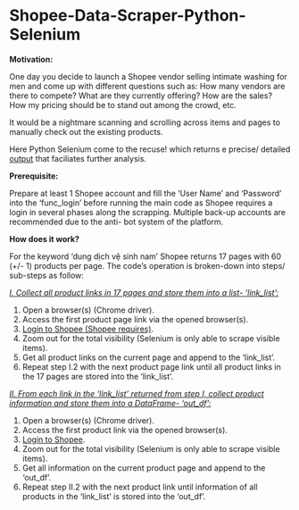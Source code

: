 # Shopee-Data-Scraper-Python-Selenium

**Motivation:**

One day you decide to launch a Shopee vendor selling intimate washing for men and come up with different questions such as: How many vendors are there to compete? What are they currently offering? How are the sales? How my pricing should be to stand out among the crowd, etc.

It would be a nightmare scanning and scrolling across items and pages to manually check out the existing products.

Here Python Selenium come to the recuse! which returns e precise/ detailed [output](https://github.com/QuanNguyen712/Shopee-Data-Scraper-Python-Selenium/raw/main/SampleOutput.xlsx) that faciliates further analysis. 

**Prerequisite:**

Prepare at least 1 Shopee account and fill the ‘User Name’ and ‘Password’ into the ‘func_login’ before running the main code as Shopee requires a login in several phases along the scrapping. Multiple back-up accounts are recommended due to the anti- bot system of the platform.

**How does it work?**

For the keyword ‘dung dịch vệ sinh nam’ Shopee returns 17 pages with 60 (+/- 1) products per page. The code’s operation is broken-down into steps/ sub-steps as follow:

[*I.	Collect all product links in 17 pages and store them into a list- ‘link_list’:*](https://github.com/QuanNguyen712/Shopee-Data-Scraper-Python-Selenium/blob/main/get_links_from_pages.py)
1.	Open a browser(s) (Chrome driver).
2.	Access the first product page link via the opened browser(s).
3.	[Login to Shopee (Shopee requires)](https://github.com/QuanNguyen712/Shopee-Data-Scraper-Python-Selenium/blob/main/func_login.py).
4.	Zoom out for the total visibility (Selenium is only able to scrape visible items).
5.	Get all product links on the current page and append to the ‘link_list’.
6.	Repeat step I.2 with the next product page link until all product links in the 17 pages are stored into the ‘link_list’.

[*II.	From each link in the ‘link_list’ returned from step I, collect product information and store them into a DataFrame- ‘out_df’:*](https://github.com/QuanNguyen712/Shopee-Data-Scraper-Python-Selenium/blob/main/get_product_info.py)
1.	Open a browser(s) (Chrome driver).
2.	Access the first product link via the opened browser(s).
3.	[Login to Shopee](https://github.com/QuanNguyen712/Shopee-Data-Scraper-Python-Selenium/blob/main/func_login.py).
4.	Zoom out for the total visibility (Selenium is only able to scrape visible items).
5.	Get all information on the current product page and append to the ‘out_df’.
6.	Repeat step II.2 with the next product link until information of all products in the ‘link_list’ is stored into the ‘out_df’.

